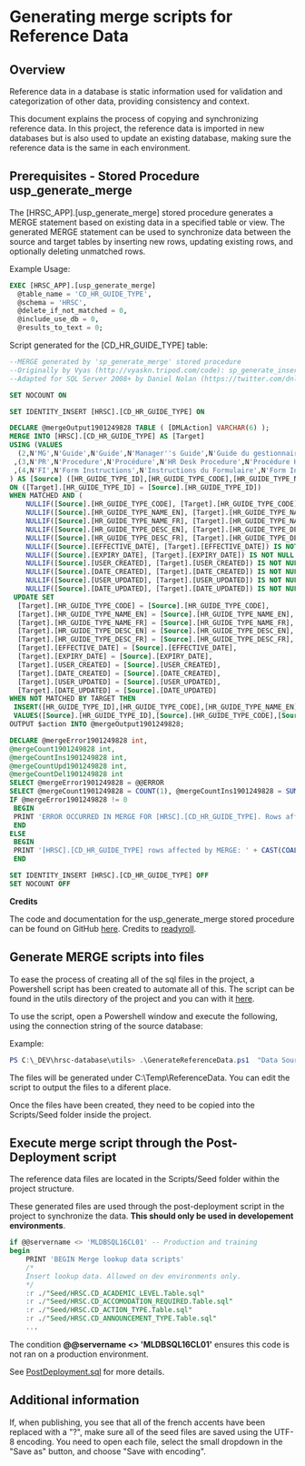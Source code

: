 # Generating merge scripts for Reference Data


## Overview
Reference data in a database is static information used for validation and categorization of other data, providing consistency and context.

This document explains the process of copying and synchronizing reference data. In this project, the reference data is imported in new databases but is also used to update an existing database, making sure the reference data is the same in each environment. 


## Prerequisites - Stored Procedure usp_generate_merge
The [HRSC_APP].[usp_generate_merge] stored procedure generates a MERGE statement based on existing data in a specified table or view. The generated MERGE statement can be used to synchronize data between the source and target tables by inserting new rows, updating existing rows, and optionally deleting unmatched rows.

Example Usage:
```SQL
EXEC [HRSC_APP].[usp_generate_merge]
  @table_name = 'CD_HR_GUIDE_TYPE',
  @schema = 'HRSC',
  @delete_if_not_matched = 0,
  @include_use_db = 0,
  @results_to_text = 0; 
```


Script generated for the [CD_HR_GUIDE_TYPE] table:

```SQL 
--MERGE generated by 'sp_generate_merge' stored procedure
--Originally by Vyas (http://vyaskn.tripod.com/code): sp_generate_inserts (build 22)
--Adapted for SQL Server 2008+ by Daniel Nolan (https://twitter.com/dnlnln)

SET NOCOUNT ON

SET IDENTITY_INSERT [HRSC].[CD_HR_GUIDE_TYPE] ON

DECLARE @mergeOutput1901249828 TABLE ( [DMLAction] VARCHAR(6) );
MERGE INTO [HRSC].[CD_HR_GUIDE_TYPE] AS [Target]
USING (VALUES
  (2,N'MG',N'Guide',N'Guide',N'Manager''s Guide',N'Guide du gestionnaire',NULL,NULL,N'Jan  9 2013  3:08PM','2013-01-09T15:08:59.977',NULL,NULL)
 ,(3,N'PR',N'Procedure',N'Procédure',N'HR Desk Procedure',N'Procédure HR',NULL,NULL,N'Jan  9 2013  3:10PM','2013-01-09T15:10:30.047',NULL,NULL)
 ,(4,N'FI',N'Form Instructions',N'Instructions du Formulaire',N'Form Instructions',N'Instructions du Formulaire',NULL,NULL,N'system','2021-02-05T07:35:50.540',NULL,NULL)
) AS [Source] ([HR_GUIDE_TYPE_ID],[HR_GUIDE_TYPE_CODE],[HR_GUIDE_TYPE_NAME_EN],[HR_GUIDE_TYPE_NAME_FR],[HR_GUIDE_TYPE_DESC_EN],[HR_GUIDE_TYPE_DESC_FR],[EFFECTIVE_DATE],[EXPIRY_DATE],[USER_CREATED],[DATE_CREATED],[USER_UPDATED],[DATE_UPDATED])
ON ([Target].[HR_GUIDE_TYPE_ID] = [Source].[HR_GUIDE_TYPE_ID])
WHEN MATCHED AND (
	NULLIF([Source].[HR_GUIDE_TYPE_CODE], [Target].[HR_GUIDE_TYPE_CODE]) IS NOT NULL OR NULLIF([Target].[HR_GUIDE_TYPE_CODE], [Source].[HR_GUIDE_TYPE_CODE]) IS NOT NULL OR 
	NULLIF([Source].[HR_GUIDE_TYPE_NAME_EN], [Target].[HR_GUIDE_TYPE_NAME_EN]) IS NOT NULL OR NULLIF([Target].[HR_GUIDE_TYPE_NAME_EN], [Source].[HR_GUIDE_TYPE_NAME_EN]) IS NOT NULL OR 
	NULLIF([Source].[HR_GUIDE_TYPE_NAME_FR], [Target].[HR_GUIDE_TYPE_NAME_FR]) IS NOT NULL OR NULLIF([Target].[HR_GUIDE_TYPE_NAME_FR], [Source].[HR_GUIDE_TYPE_NAME_FR]) IS NOT NULL OR 
	NULLIF([Source].[HR_GUIDE_TYPE_DESC_EN], [Target].[HR_GUIDE_TYPE_DESC_EN]) IS NOT NULL OR NULLIF([Target].[HR_GUIDE_TYPE_DESC_EN], [Source].[HR_GUIDE_TYPE_DESC_EN]) IS NOT NULL OR 
	NULLIF([Source].[HR_GUIDE_TYPE_DESC_FR], [Target].[HR_GUIDE_TYPE_DESC_FR]) IS NOT NULL OR NULLIF([Target].[HR_GUIDE_TYPE_DESC_FR], [Source].[HR_GUIDE_TYPE_DESC_FR]) IS NOT NULL OR 
	NULLIF([Source].[EFFECTIVE_DATE], [Target].[EFFECTIVE_DATE]) IS NOT NULL OR NULLIF([Target].[EFFECTIVE_DATE], [Source].[EFFECTIVE_DATE]) IS NOT NULL OR 
	NULLIF([Source].[EXPIRY_DATE], [Target].[EXPIRY_DATE]) IS NOT NULL OR NULLIF([Target].[EXPIRY_DATE], [Source].[EXPIRY_DATE]) IS NOT NULL OR 
	NULLIF([Source].[USER_CREATED], [Target].[USER_CREATED]) IS NOT NULL OR NULLIF([Target].[USER_CREATED], [Source].[USER_CREATED]) IS NOT NULL OR 
	NULLIF([Source].[DATE_CREATED], [Target].[DATE_CREATED]) IS NOT NULL OR NULLIF([Target].[DATE_CREATED], [Source].[DATE_CREATED]) IS NOT NULL OR 
	NULLIF([Source].[USER_UPDATED], [Target].[USER_UPDATED]) IS NOT NULL OR NULLIF([Target].[USER_UPDATED], [Source].[USER_UPDATED]) IS NOT NULL OR 
	NULLIF([Source].[DATE_UPDATED], [Target].[DATE_UPDATED]) IS NOT NULL OR NULLIF([Target].[DATE_UPDATED], [Source].[DATE_UPDATED]) IS NOT NULL) THEN
 UPDATE SET
  [Target].[HR_GUIDE_TYPE_CODE] = [Source].[HR_GUIDE_TYPE_CODE], 
  [Target].[HR_GUIDE_TYPE_NAME_EN] = [Source].[HR_GUIDE_TYPE_NAME_EN], 
  [Target].[HR_GUIDE_TYPE_NAME_FR] = [Source].[HR_GUIDE_TYPE_NAME_FR], 
  [Target].[HR_GUIDE_TYPE_DESC_EN] = [Source].[HR_GUIDE_TYPE_DESC_EN], 
  [Target].[HR_GUIDE_TYPE_DESC_FR] = [Source].[HR_GUIDE_TYPE_DESC_FR], 
  [Target].[EFFECTIVE_DATE] = [Source].[EFFECTIVE_DATE], 
  [Target].[EXPIRY_DATE] = [Source].[EXPIRY_DATE], 
  [Target].[USER_CREATED] = [Source].[USER_CREATED], 
  [Target].[DATE_CREATED] = [Source].[DATE_CREATED], 
  [Target].[USER_UPDATED] = [Source].[USER_UPDATED], 
  [Target].[DATE_UPDATED] = [Source].[DATE_UPDATED]
WHEN NOT MATCHED BY TARGET THEN
 INSERT([HR_GUIDE_TYPE_ID],[HR_GUIDE_TYPE_CODE],[HR_GUIDE_TYPE_NAME_EN],[HR_GUIDE_TYPE_NAME_FR],[HR_GUIDE_TYPE_DESC_EN],[HR_GUIDE_TYPE_DESC_FR],[EFFECTIVE_DATE],[EXPIRY_DATE],[USER_CREATED],[DATE_CREATED],[USER_UPDATED],[DATE_UPDATED])
 VALUES([Source].[HR_GUIDE_TYPE_ID],[Source].[HR_GUIDE_TYPE_CODE],[Source].[HR_GUIDE_TYPE_NAME_EN],[Source].[HR_GUIDE_TYPE_NAME_FR],[Source].[HR_GUIDE_TYPE_DESC_EN],[Source].[HR_GUIDE_TYPE_DESC_FR],[Source].[EFFECTIVE_DATE],[Source].[EXPIRY_DATE],[Source].[USER_CREATED],[Source].[DATE_CREATED],[Source].[USER_UPDATED],[Source].[DATE_UPDATED])
OUTPUT $action INTO @mergeOutput1901249828;

DECLARE @mergeError1901249828 int,
@mergeCount1901249828 int,
@mergeCountIns1901249828 int,
@mergeCountUpd1901249828 int,
@mergeCountDel1901249828 int
SELECT @mergeError1901249828 = @@ERROR
SELECT @mergeCount1901249828 = COUNT(1), @mergeCountIns1901249828 = SUM(IIF([DMLAction] = 'INSERT', 1, 0)), @mergeCountUpd1901249828 = SUM(IIF([DMLAction] = 'UPDATE', 1, 0)), @mergeCountDel1901249828 = SUM (IIF([DMLAction] = 'DELETE', 1, 0)) FROM @mergeOutput1901249828
IF @mergeError1901249828 != 0
 BEGIN
 PRINT 'ERROR OCCURRED IN MERGE FOR [HRSC].[CD_HR_GUIDE_TYPE]. Rows affected: ' + CAST(@mergeCount1901249828 AS VARCHAR(100)); -- SQL should always return zero rows affected
 END
ELSE
 BEGIN
 PRINT '[HRSC].[CD_HR_GUIDE_TYPE] rows affected by MERGE: ' + CAST(COALESCE(@mergeCount1901249828,0) AS VARCHAR(100)) + ' (Inserted: ' + CAST(COALESCE(@mergeCountIns1901249828,0) AS VARCHAR(100)) + '; Updated: ' + CAST(COALESCE(@mergeCountUpd1901249828,0) AS VARCHAR(100)) + '; Deleted: ' + CAST(COALESCE(@mergeCountDel1901249828,0) AS VARCHAR(100)) + ')' ;
 END

SET IDENTITY_INSERT [HRSC].[CD_HR_GUIDE_TYPE] OFF
SET NOCOUNT OFF
```

**Credits**

The code and documentation for the usp_generate_merge stored procedure can be found on GitHub [here](https://github.com/readyroll/generate-sql-merge/tree/master). Credits to [readyroll](https://github.com/readyroll).


## Generate MERGE scripts into files

To ease the process of creating all of the sql files in the project, a Powershell script has been created to automate all of this. The script can be found in the utils directory of the project and you can with it [here](../utils/GenerateReferenceData.ps1).

To use the script, open a Powershell window and execute the following, using the connection string of the source database:

Example:
```Powershell
PS C:\_DEV\hrsc-database\utils> .\GenerateReferenceData.ps1  "Data Source=localhost\SQLEXPRESS;Initial Catalog=HRSC;Integrated Security=true;"
```

The files will be generated under C:\Temp\ReferenceData. You can edit the script to output the files to a diferent place. 

Once the files have been created, they need to be copied into the Scripts/Seed folder inside the project.


## Execute merge script through the Post-Deployment script

The reference data files are located in the Scripts/Seed folder within the project structure. 

These generated files are used through the post-deployment script in the project to synchronize the data. **This should only be used in developement environments**.

```SQL
if @@servername <> 'MLDBSQL16CL01' -- Production and training
begin 
    PRINT 'BEGIN Merge lookup data scripts'
    /*
    Insert lookup data. Allowed on dev environments only.
    */
    :r ./"Seed/HRSC.CD_ACADEMIC_LEVEL.Table.sql"
    :r ./"Seed/HRSC.CD_ACCOMODATION_REQUIRED.Table.sql"
    :r ./"Seed/HRSC.CD_ACTION_TYPE.Table.sql"
    :r ./"Seed/HRSC.CD_ANNOUNCEMENT_TYPE.Table.sql"
    ...
```

The condition **@@servername <> 'MLDBSQL16CL01'** ensures this code is not ran on a production environment. 

See [PostDeployment.sql](../src/Scripts/PostDeployment.sql) for more details.


## Additional information

If, when publishing, you see that all of the french accents have been replaced with a "?", make sure all of the seed files are saved using the UTF-8 encoding. You need to open each file, select the small dropdown in the "Save as" button, and choose "Save with encoding".